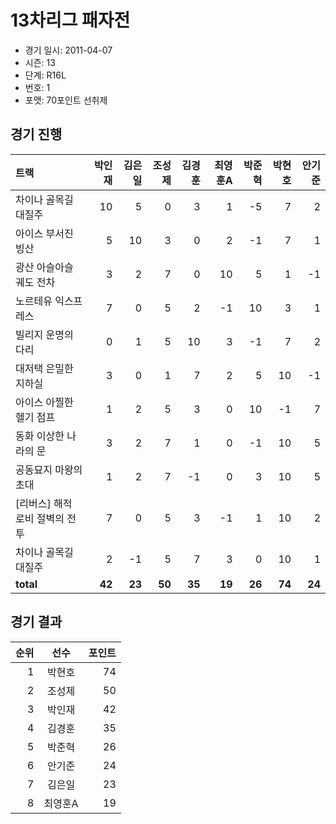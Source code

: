 # 13차리그 패자전

- 경기 일시: 2011-04-07
- 시즌: 13
- 단계: R16L
- 번호: 1
- 포맷: 70포인트 선취제





## 경기 진행

| 트랙 | 박인재 | 김은일 | 조성제 | 김경훈 | 최영훈A | 박준혁 | 박현호 | 안기준 |
|:---|---:|---:|---:|---:|---:|---:|---:|---:|
| 차이나 골목길 대질주 | 10 | 5 | 0 | 3 | 1 | -5 | 7 | 2 |
| 아이스 부서진 빙산 | 5 | 10 | 3 | 0 | 2 | -1 | 7 | 1 |
| 광산 아슬아슬 궤도 전차 | 3 | 2 | 7 | 0 | 10 | 5 | 1 | -1 |
| 노르테유 익스프레스 | 7 | 0 | 5 | 2 | -1 | 10 | 3 | 1 |
| 빌리지 운명의 다리 | 0 | 1 | 5 | 10 | 3 | -1 | 7 | 2 |
| 대저택 은밀한 지하실 | 3 | 0 | 1 | 7 | 2 | 5 | 10 | -1 |
| 아이스 아찔한 헬기 점프 | 1 | 2 | 5 | 3 | 0 | 10 | -1 | 7 |
| 동화 이상한 나라의 문 | 3 | 2 | 7 | 1 | 0 | -1 | 10 | 5 |
| 공동묘지 마왕의 초대 | 1 | 2 | 7 | -1 | 0 | 3 | 10 | 5 |
| [리버스] 해적 로비 절벽의 전투 | 7 | 0 | 5 | 3 | -1 | 1 | 10 | 2 |
| 차이나 골목길 대질주 | 2 | -1 | 5 | 7 | 3 | 0 | 10 | 1 |
| __total__ | __42__ | __23__ | __50__ | __35__ | __19__ | __26__ | __74__ | __24__ |




## 경기 결과

| 순위 | 선수 | 포인트 |
|---:|:---:|---:|
| 1 | 박현호 | 74 |
| 2 | 조성제 | 50 |
| 3 | 박인재 | 42 |
| 4 | 김경훈 | 35 |
| 5 | 박준혁 | 26 |
| 6 | 안기준 | 24 |
| 7 | 김은일 | 23 |
| 8 | 최영훈A | 19 |

